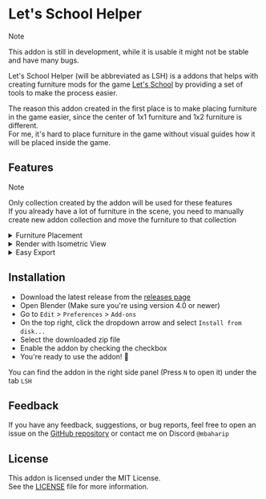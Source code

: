 # Let's School Helper

> [!NOTE]
> This addon is still in development, while it is usable it might not be stable and have many bugs.

Let's School Helper (will be abbreviated as LSH) is a addons that helps with creating furniture mods for the game [Let's School](https://store.steampowered.com/app/1937500/Lets_School/) by providing a set of tools to make the process easier.

The reason this addon created in the first place is to make placing furniture in the game easier, since the center of 1x1 furniture and 1x2 furniture is different.  
For me, it's hard to place furniture in the game without visual guides how it will be placed inside the game.

## Features

> [!NOTE]
> Only collection created by the addon will be used for these features  
> If you already have a lot of furniture in the scene, you need to manually create new addon collection and move the furniture to that collection

<details>
  <summary> Furniture Placement </summary>
Easily change the furniture size and position with a visual guide  

<video src="https://raw.githubusercontent.com/mbahArip/lets-school-helper/refs/heads/main/public/furniture-placement.mp4" controls />
</details>

<details>
  <summary> Render with Isometric View </summary>
Easily render the scene with isometric view, with a single click, for both selected furniture or all furniture in the scene

It will be automatically scale and position the camera to fit the furniture in the scene based on the placement size

<p align="center">
  <img src="https://raw.githubusercontent.com/mbahArip/lets-school-helper/refs/heads/main/public/camera-01.png" alt="1x2 Camera" height=420 />
  <img src="https://raw.githubusercontent.com/mbahArip/lets-school-helper/refs/heads/main/public/camera-02.png" alt="1x2 Camera" height=420 />
</p>
</details>

<details>
  <summary> Easy Export </summary>
Export selected furniture, or all furniture in the scene with a single click
<p align="center">
  <img src="https://raw.githubusercontent.com/mbahArip/lets-school-helper/refs/heads/main/public/export.png" alt="1x2 Camera" height=420 />
</p>
</details>

## Installation

- Download the latest release from the [releases page](https://github.com/mbaharip/lets-school-helper/releases)
- Open Blender (Make sure you're using version 4.0 or newer)
- Go to `Edit` > `Preferences` > `Add-ons`
- On the top right, click the dropdown arrow and select `Install from disk...`
- Select the downloaded zip file
- Enable the addon by checking the checkbox
- You're ready to use the addon! 🎉

You can find the addon in the right side panel (Press `N` to open it) under the tab `LSH`

## Feedback

If you have any feedback, suggestions, or bug reports, feel free to open an issue on the [GitHub repository](https://github.com/mbaharip/lets-school-helper/issues) or contact me on Discord `@mbaharip`

## License

This addon is licensed under the MIT License.  
See the [LICENSE](/LICENSE.md) file for more information.
